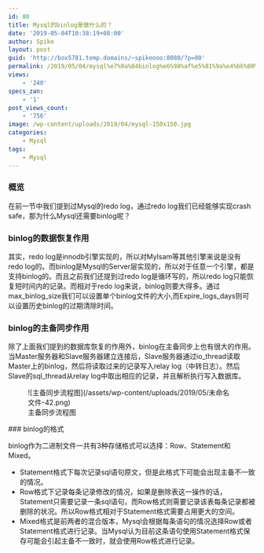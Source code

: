 ```yaml
---
id: 80
title: Mysql的binlog是做什么的？
date: '2019-05-04T10:38:19+08:00'
author: Spike
layout: post
guid: 'http://box5781.temp.domains/~spikeooo:8080/?p=80'
permalink: /2019/05/04/mysql%e7%9a%84binlog%e6%98%af%e5%81%9a%e4%bb%80%e4%b9%88%e7%9a%84%ef%bc%9f/
views:
    - '240'
specs_zan:
    - '1'
post_views_count:
    - '756'
image: /wp-content/uploads/2019/04/mysql-150x150.jpg
categories:
    - Mysql
tags:
    - Mysql
---
```


### 概览

在前一节中我们提到过Mysql的redo log，通过redo log我们已经能够实现crash safe，那为什么Mysql还需要binlog呢？

### binlog的数据恢复作用

其实，redo log是innodb引擎实现的，所以对MyIsam等其他引擎来说是没有redo log的。而binlog是Mysql的Server层实现的，所以对于任意一个引擎，都是支持binlog的。而且之前我们还提到过redo log是循环写的，所以redo log只能恢复短时间内的记录。而相对于redo log来说，binlog则要大得多。通过max\_binlog\_size我们可以设置单个binlog文件的大小,而Expire\_logs\_days则可以设置历史binlog的过期清除时间。

### binlog的主备同步作用

 除了上面我们提到的数据库恢复的作用外，binlog在主备同步上也有很大的作用。当Master服务器和Slave服务器建立连接后，Slave服务器通过io\_thread读取Master上的binlog，然后将读取过来的记录写入relay log（中转日志）。然后Slave的sql\_thread从relay log中取出相应的记录，并且解析执行写入数据库。

<figure> ![主备同步流程图](/assets/wp-content/uploads/2019/05/未命名文件-42.png)<figcaption>主备同步流程图</figcaption></figure>### binlog的格式

 binlog作为二进制文件一共有3种存储格式可以选择：Row、Statement和Mixed。

- Statement格式下每次记录sql语句原文，但是此格式下可能会出现主备不一致的情况。
- Row格式下记录每条记录修改的情况，如果是删除表这一操作的话，Statement只需要记录一条sql语句，而Row格式则需要记录该表每条记录都被删除的状况。所以Row格式相对于Statement格式需要占用更大的空间。
- Mixed格式是前两者的混合版本，Mysql会根据每条语句的情况选择Row或者Statement格式进行记录。当Mysql认为目前这条语句使用Statement格式保存可能会引起主备不一致时，就会使用Row格式进行记录。